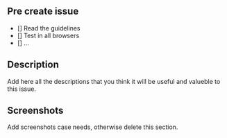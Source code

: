 ## Pre create issue

- [] Read the guidelines
- [] Test in all browsers
- [] ...


## Description 

Add here all the descriptions that you think it will be useful and valueble to this issue.

## Screenshots

Add screenshots case needs, otherwise delete this section.
